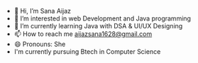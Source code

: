 - 👋 Hi, I’m Sana Aijaz
- 👀 I’m interested in web Development and Java programming 
- 🌱 I’m currently learning Java with DSA & UI/UX Designing
- 📫 How to reach me aijazsana1628@gmail.com
- 😄 Pronouns: She
- I'm currently pursuing Btech in Computer Science



